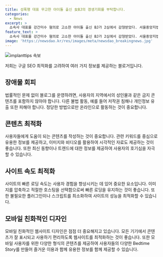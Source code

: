```yaml
---
title: 성폭행 대표 무고한 아이돌 출신 女BJ의 갱생기회를 부탁합니다.
categories:
  - News
excerpt: >
  소속사 대표를 강간미수 혐의로 고소한 아이돌 출신 BJ가 2심에서 감형받았다. 서울중앙지법 형사항소4-1부는 A(24)씨에게 징역 1년 6개월을 선고한 원심을 파기하고, 징역 1년 6개월에 집행유예 2년을 선고했다. 1심에서 법정 구속됐던 A씨는 이날 석방됐고, 재판부는 무고죄는 국가 형벌권을 이용해 타인을 해하는 것이라며 객관적 증거 부재와 피고소인의 억울함을 언급했다. 함께, A씨의 초범과 무형이 아니더라도 사회봉사 조건으로 갱생의 기회를 주는 것이 의미 있다고 판단했다.
feature_text: >
  소속사 대표를 강간미수 혐의로 고소한 아이돌 출신 BJ가 2심에서 감형받았다. 서울중앙지법 형사항소4-1부는 A(24)씨에게 징역 1년 6개월을 선고한 원심을 파기하고, 징역 1년 6개월에 집행유예 2년을 선고했다. 1심에서 법정 구속됐던 A씨는 이날 석방됐고, 재판부는 무고죄는 국가 형벌권을 이용해 타인을 해하는 것이라며 객관적 증거 부재와 피고소인의 억울함을 언급했다. 함께, A씨의 초범과 무형이 아니더라도 사회봉사 조건으로 갱생의 기회를 주는 것이 의미 있다고 판단했다.
image: 'https://newsdao.kr/res/images/meta/newsdao_breakingnews.jpg'
---
```


<p><img src="https://newsdao.kr/res/images/meta/newsdao_breakingnews.jpg" alt="implanttips 속보" /></p>

<p>저희는 구글 SEO 최적화를 고려하여 여러 가지 정보를 제공하는 블로거입니다.</p>

<h2 data-ke-size="size26">장애물 회피</h2>

<p data-ke-size="size16">법률적인 문제 없이 블로그를 운영하려면, 사용자의 지역에서의 성인물과 같은 금지 콘텐츠를 포함하지 않아야 합니다. 다른 불법 활동, 예를 들어 저작권 침해나 개인정보 유출 또한 피해야 합니다. 정당한 방법으로만 온라인으로 활동하는 것이 중요합니다.</p>

<h2 data-ke-size="size26">콘텐츠 최적화</h2>

<p data-ke-size="size16">사용자들에게 도움이 되는 콘텐츠를 작성하는 것이 중요합니다. 관련 키워드를 중심으로 유용한 정보를 제공하고, 이미지와 비디오를 활용하여 시각적인 자료도 제공하는 것이 좋습니다. 또한 최신 동향이나 트렌드에 대한 정보를 제공하여 사용자의 호기심을 자극할 수 있습니다.</p>

<h2 data-ke-size="size26">사이트 속도 최적화</h2>

<p data-ke-size="size16">사이트의 빠른 로딩 속도는 사용자 경험을 향상시키는 데 있어 중요한 요소입니다. 이미지를 압축하고 적절한 호스팅을 선택함으로써 빠른 로딩을 유지하는 것이 좋습니다. 또한 불필요한 플러그인이나 스크립트를 최소화하여 사이트의 성능을 최적화할 수 있습니다.</p>

<h2 data-ke-size="size26">모바일 친화적인 디자인</h2>

<p data-ke-size="size16">모바일 친화적인 웹사이트 디자인은 점점 더 중요해지고 있습니다. 모든 기기에서 콘텐츠가 잘 표시되고 사용하기 편리하도록 웹사이트를 최적화하는 것이 좋습니다. 또한 모바일 사용자를 위한 다양한 형식의 콘텐츠를 제공하여 사용자들의 다양한 Bedtime Story를 만들어 즐거운 이용과 함께 유용한 정보를 함께 제공할 수 있습니다.</p>

